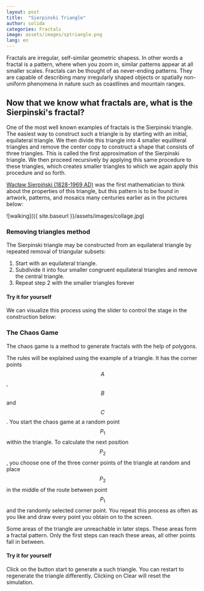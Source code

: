 ```yaml
---
layout: post
title:  "Sierpinski Triangle"
author: solida
categories: Fractals
image: assets/images/sptriangle.png
lang: en
---
```

Fractals are irregular, self-similar geometric shapess. 
In other words a fractal is a pattern, where when you zoom in, similar patterns appear at all smaller scales. Fractals can be thought of as never-ending patterns.
They are capable of describing many irregularly shaped objects or spatially non-uniform phenomena in nature such as coastlines and mountain ranges.


## Now that we know what fractals are, what is the Sierpinski's fractal?
One of the most well known examples of fractals is the Sierpinski triangle. The easiest way to construct such a triangle is by starting with an initial, equilateral triangle. We then divide this triangle into 4 smaller equiliteral triangles and remove the center copy to construct a shape that consists of three triangles. This is called the first approximation of the Sierpinski triangle. We then proceed recursively by applying this same procedure to these triangles, which creates smaller triangles to which we again apply this procedure and so forth. 

[Wacław Sierpiński (1828-1969 AD)](https://en.wikipedia.org/wiki/Wac%C5%82aw_Sierpi%C5%84ski) was the first mathematician to think about the properties of this triangle, but this pattern is to be found in artwork, patterns, and mosaics many centuries earlier as in the pictures below:

![walking]({{ site.baseurl }}/assets/images/collage.jpg)

### Removing triangles method

The Sierpinski triangle may be constructed from an equilateral triangle by repeated removal of triangular subsets:
1. Start with an equilateral triangle.
2. Subdivide it into four smaller congruent equilateral triangles and remove the central triangle.
3. Repeat step 2 with the smaller triangles forever


#### Try it for yourself
We can visualize this process using the slider to control the stage in the construction below:
<div id="observablehq-f40c7c08">
  <div class="observablehq-viewof-sierp_steps"></div>
  <div class="observablehq-sierp_approx"></div>
</div>
<script type="module">
  import {Runtime, Inspector} from "https://cdn.jsdelivr.net/npm/@observablehq/runtime@4/dist/runtime.js";
  import define from "https://api.observablehq.com/@864af2bf64442aa6/construction-of-the-serpinski-triangle.js?v=3";
  (new Runtime).module(define, name => {
    if (name === "viewof sierp_steps") return Inspector.into("#observablehq-f40c7c08 .observablehq-viewof-sierp_steps")();
    if (name === "sierp_approx") return Inspector.into("#observablehq-f40c7c08 .observablehq-sierp_approx")();
  });
</script>

### The Chaos Game

The chaos game is a method to generate fractals with the help of polygons.

The rules will be explained using the example of a triangle. It has the corner points $$A$$, $$B$$ and $$C$$. You start the chaos game at a random point $$P_1$$ within the triangle. To calculate the next position $$P_2$$, you choose one of the three corner points of the triangle at random and place $$P_2$$ in the middle of the route between point $$P_1$$ and the randomly selected corner point. 
You repeat this process as often as you like and draw every point you obtain on to the screen.

Some areas of the triangle are unreachable in later steps. 
These areas form a fractal pattern. Only the first steps can reach these areas, all other points fall in between.

#### Try it for yourself

Click on the button start to generate a such triangle.
You can restart to regenerate the triangle differently.
Clicking on Clear will reset the simulation.
<div id="observablehq-a077419d">
  <div class="observablehq-viewof-start"></div>
  <div class="observablehq-viewof-clear"></div>
  <div class="observablehq-canvas"></div>
</div>
<script type="module">
  import {Runtime, Inspector} from "https://cdn.jsdelivr.net/npm/@observablehq/runtime@4/dist/runtime.js";
  import define from "https://api.observablehq.com/@864af2bf64442aa6/construction-of-the-serpinski-triangle.js?v=3";
  (new Runtime).module(define, name => {
    if (name === "viewof start") return Inspector.into("#observablehq-a077419d .observablehq-viewof-start")();
    if (name === "viewof clear") return Inspector.into("#observablehq-a077419d .observablehq-viewof-clear")();
    if (name === "canvas") return Inspector.into("#observablehq-a077419d .observablehq-canvas")();
  });
</script>
